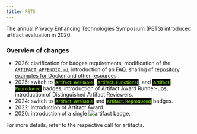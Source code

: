 ```yaml
---
title: PETS
---
```


<style>
a.pets-artifact-badge {
  font-weight: bold;
  font-size: smaller;
  color: #72bf02;
  background-color: #000000;
  padding: 2px;
  text-decoration: none;
}
</style>

The annual Privacy Enhancing Technologies Symposium (PETS) introduced artifact
evaluation in 2020.

### Overview of changes

- 2026: clarification for badges requirements, modification of the
  [`ARTIFACT_APPENDIX.md`](./pets2026/ARTIFACT-APPENDIX.md), introduction of an
  [FAQ](./pets2026/faq.md), sharing of [repository examples for Docker and other
  resources](https://github.com/PoPETS-AEC/examples-and-other-resources) .
- 2025: switch to <a class="pets-artifact-badge">Artifact: Available</a>, <a
  class="pets-artifact-badge">Artifact: Functional</a>, and  <a
  class="pets-artifact-badge">Artifact: Reproduced</a> badges, introduction of
  Artifact Award Runner-ups, introduction of Distinguished Artifact Reviewers.
- 2024: switch to <a class="pets-artifact-badge">Artifact: Available</a> and <a class="pets-artifact-badge">Artifact: Reproduced</a> badges.
- 2022: introduction of Artifact Award.
- 2020: introduction of a single <img src ="{{ site.baseurl }}/images/pets-badge-artifact-2020.png" alt="artifact"> badge.

For more details, refer to the respective call for artifacts.